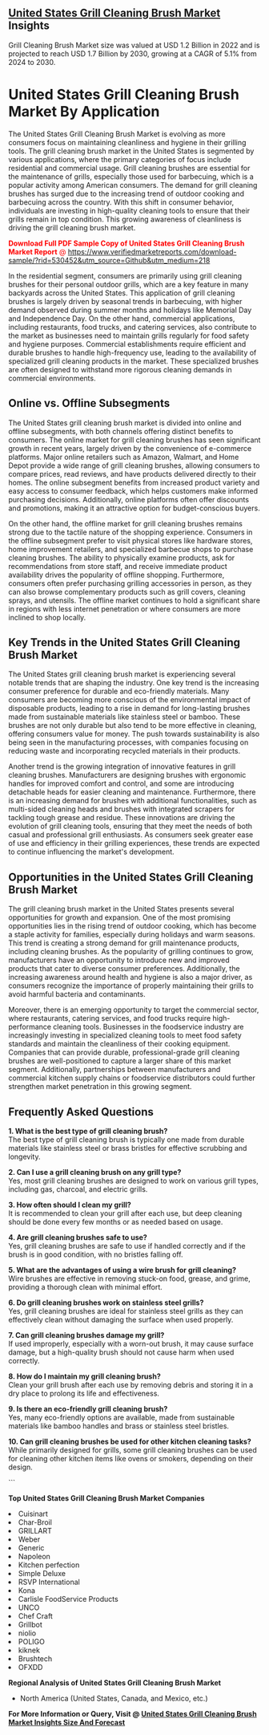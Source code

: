 <h2><a href="https://www.verifiedmarketreports.com/download-sample/?rid=530452&amp;utm_source=Github&amp;utm_medium=218" target="_blank">United States Grill Cleaning Brush Market</a> Insights</h2><p>Grill Cleaning Brush Market size was valued at USD 1.2 Billion in 2022 and is projected to reach USD 1.7 Billion by 2030, growing at a CAGR of 5.1% from 2024 to 2030.</p><p> <h1>United States Grill Cleaning Brush Market By Application</h1> <p>The United States Grill Cleaning Brush Market is evolving as more consumers focus on maintaining cleanliness and hygiene in their grilling tools. The grill cleaning brush market in the United States is segmented by various applications, where the primary categories of focus include residential and commercial usage. Grill cleaning brushes are essential for the maintenance of grills, especially those used for barbecuing, which is a popular activity among American consumers. The demand for grill cleaning brushes has surged due to the increasing trend of outdoor cooking and barbecuing across the country. With this shift in consumer behavior, individuals are investing in high-quality cleaning tools to ensure that their grills remain in top condition. This growing awareness of cleanliness is driving the grill cleaning brush market. <p><span class=""><span style="color: #ff0000;"><strong>Download Full PDF Sample Copy of United States Grill Cleaning Brush Market Report</strong> @ </span><a href="https://www.verifiedmarketreports.com/download-sample/?rid=530452&amp;utm_source=Github&amp;utm_medium=218" target="_blank">https://www.verifiedmarketreports.com/download-sample/?rid=530452&amp;utm_source=Github&amp;utm_medium=218</a></span></p> In the residential segment, consumers are primarily using grill cleaning brushes for their personal outdoor grills, which are a key feature in many backyards across the United States. This application of grill cleaning brushes is largely driven by seasonal trends in barbecuing, with higher demand observed during summer months and holidays like Memorial Day and Independence Day. On the other hand, commercial applications, including restaurants, food trucks, and catering services, also contribute to the market as businesses need to maintain grills regularly for food safety and hygiene purposes. Commercial establishments require efficient and durable brushes to handle high-frequency use, leading to the availability of specialized grill cleaning products in the market. These specialized brushes are often designed to withstand more rigorous cleaning demands in commercial environments. <h2>Online vs. Offline Subsegments</h2> <p>The United States grill cleaning brush market is divided into online and offline subsegments, with both channels offering distinct benefits to consumers. The online market for grill cleaning brushes has seen significant growth in recent years, largely driven by the convenience of e-commerce platforms. Major online retailers such as Amazon, Walmart, and Home Depot provide a wide range of grill cleaning brushes, allowing consumers to compare prices, read reviews, and have products delivered directly to their homes. The online subsegment benefits from increased product variety and easy access to consumer feedback, which helps customers make informed purchasing decisions. Additionally, online platforms often offer discounts and promotions, making it an attractive option for budget-conscious buyers. <p>On the other hand, the offline market for grill cleaning brushes remains strong due to the tactile nature of the shopping experience. Consumers in the offline subsegment prefer to visit physical stores like hardware stores, home improvement retailers, and specialized barbecue shops to purchase cleaning brushes. The ability to physically examine products, ask for recommendations from store staff, and receive immediate product availability drives the popularity of offline shopping. Furthermore, consumers often prefer purchasing grilling accessories in person, as they can also browse complementary products such as grill covers, cleaning sprays, and utensils. The offline market continues to hold a significant share in regions with less internet penetration or where consumers are more inclined to shop locally. <h2>Key Trends in the United States Grill Cleaning Brush Market</h2> <p>The United States grill cleaning brush market is experiencing several notable trends that are shaping the industry. One key trend is the increasing consumer preference for durable and eco-friendly materials. Many consumers are becoming more conscious of the environmental impact of disposable products, leading to a rise in demand for long-lasting brushes made from sustainable materials like stainless steel or bamboo. These brushes are not only durable but also tend to be more effective in cleaning, offering consumers value for money. The push towards sustainability is also being seen in the manufacturing processes, with companies focusing on reducing waste and incorporating recycled materials in their products. <p>Another trend is the growing integration of innovative features in grill cleaning brushes. Manufacturers are designing brushes with ergonomic handles for improved comfort and control, and some are introducing detachable heads for easier cleaning and maintenance. Furthermore, there is an increasing demand for brushes with additional functionalities, such as multi-sided cleaning heads and brushes with integrated scrapers for tackling tough grease and residue. These innovations are driving the evolution of grill cleaning tools, ensuring that they meet the needs of both casual and professional grill enthusiasts. As consumers seek greater ease of use and efficiency in their grilling experiences, these trends are expected to continue influencing the market's development. <h2>Opportunities in the United States Grill Cleaning Brush Market</h2> <p>The grill cleaning brush market in the United States presents several opportunities for growth and expansion. One of the most promising opportunities lies in the rising trend of outdoor cooking, which has become a staple activity for families, especially during holidays and warm seasons. This trend is creating a strong demand for grill maintenance products, including cleaning brushes. As the popularity of grilling continues to grow, manufacturers have an opportunity to introduce new and improved products that cater to diverse consumer preferences. Additionally, the increasing awareness around health and hygiene is also a major driver, as consumers recognize the importance of properly maintaining their grills to avoid harmful bacteria and contaminants. <p>Moreover, there is an emerging opportunity to target the commercial sector, where restaurants, catering services, and food trucks require high-performance cleaning tools. Businesses in the foodservice industry are increasingly investing in specialized cleaning tools to meet food safety standards and maintain the cleanliness of their cooking equipment. Companies that can provide durable, professional-grade grill cleaning brushes are well-positioned to capture a larger share of this market segment. Additionally, partnerships between manufacturers and commercial kitchen supply chains or foodservice distributors could further strengthen market penetration in this growing segment. <h2>Frequently Asked Questions</h2> <p><strong>1. What is the best type of grill cleaning brush?</strong><br> The best type of grill cleaning brush is typically one made from durable materials like stainless steel or brass bristles for effective scrubbing and longevity.</p> <p><strong>2. Can I use a grill cleaning brush on any grill type?</strong><br> Yes, most grill cleaning brushes are designed to work on various grill types, including gas, charcoal, and electric grills.</p> <p><strong>3. How often should I clean my grill?</strong><br> It is recommended to clean your grill after each use, but deep cleaning should be done every few months or as needed based on usage.</p> <p><strong>4. Are grill cleaning brushes safe to use?</strong><br> Yes, grill cleaning brushes are safe to use if handled correctly and if the brush is in good condition, with no bristles falling off.</p> <p><strong>5. What are the advantages of using a wire brush for grill cleaning?</strong><br> Wire brushes are effective in removing stuck-on food, grease, and grime, providing a thorough clean with minimal effort.</p> <p><strong>6. Do grill cleaning brushes work on stainless steel grills?</strong><br> Yes, grill cleaning brushes are ideal for stainless steel grills as they can effectively clean without damaging the surface when used properly.</p> <p><strong>7. Can grill cleaning brushes damage my grill?</strong><br> If used improperly, especially with a worn-out brush, it may cause surface damage, but a high-quality brush should not cause harm when used correctly.</p> <p><strong>8. How do I maintain my grill cleaning brush?</strong><br> Clean your grill brush after each use by removing debris and storing it in a dry place to prolong its life and effectiveness.</p> <p><strong>9. Is there an eco-friendly grill cleaning brush?</strong><br> Yes, many eco-friendly options are available, made from sustainable materials like bamboo handles and brass or stainless steel bristles.</p> <p><strong>10. Can grill cleaning brushes be used for other kitchen cleaning tasks?</strong><br> While primarily designed for grills, some grill cleaning brushes can be used for cleaning other kitchen items like ovens or smokers, depending on their design.</p> ```</p><p><strong>Top United States Grill Cleaning Brush Market Companies</strong></p><div data-test-id=""><p><li>Cuisinart</li><li> Char-Broil</li><li> GRILLART</li><li> Weber</li><li> Generic</li><li> Napoleon</li><li> Kitchen perfection</li><li> Simple Deluxe</li><li> RSVP International</li><li> Kona</li><li> Carlisle FoodService Products</li><li> UNCO</li><li> Chef Craft</li><li> Grillbot</li><li> niolio</li><li> POLIGO</li><li> kiknek</li><li> Brushtech</li><li> OFXDD</li></p><div><strong>Regional Analysis of&nbsp;United States Grill Cleaning Brush Market</strong></div><ul><li dir="ltr"><p dir="ltr">North America&nbsp;(United States, Canada, and Mexico, etc.)</p></li></ul><p><strong>For More Information or Query, Visit @&nbsp;</strong><strong><a href="https://www.verifiedmarketreports.com/product/grill-cleaning-brush-market/?utm_source=Github&amp;utm_medium=218" target="_blank">United States Grill Cleaning Brush Market Insights Size And Forecast</a></strong></p></div>
